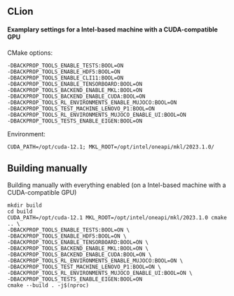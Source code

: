 ## CLion
#### Examplary settings for a Intel-based machine with a CUDA-compatible GPU
CMake options:
```
-DBACKPROP_TOOLS_ENABLE_TESTS:BOOL=ON
-DBACKPROP_TOOLS_ENABLE_HDF5:BOOL=ON
-DBACKPROP_TOOLS_ENABLE_CLI11:BOOL=ON
-DBACKPROP_TOOLS_ENABLE_TENSORBOARD:BOOL=ON
-DBACKPROP_TOOLS_BACKEND_ENABLE_MKL:BOOL=ON
-DBACKPROP_TOOLS_BACKEND_ENABLE_CUDA:BOOL=ON
-DBACKPROP_TOOLS_RL_ENVIRONMENTS_ENABLE_MUJOCO:BOOL=ON
-DBACKPROP_TOOLS_TEST_MACHINE_LENOVO_P1:BOOL=ON
-DBACKPROP_TOOLS_RL_ENVIRONMENTS_MUJOCO_ENABLE_UI:BOOL=ON
-DBACKPROP_TOOLS_TESTS_ENABLE_EIGEN:BOOL=ON
```
Environment:
```
CUDA_PATH=/opt/cuda-12.1; MKL_ROOT=/opt/intel/oneapi/mkl/2023.1.0/
```

## Building manually
Building manually with everything enabled (on a Intel-based machine with a CUDA-compatible GPU)
```
mkdir build
cd build
CUDA_PATH=/opt/cuda-12.1 MKL_ROOT=/opt/intel/oneapi/mkl/2023.1.0 cmake .. \
-DBACKPROP_TOOLS_ENABLE_TESTS:BOOL=ON \
-DBACKPROP_TOOLS_ENABLE_HDF5:BOOL=ON \
-DBACKPROP_TOOLS_ENABLE_TENSORBOARD:BOOL=ON \
-DBACKPROP_TOOLS_BACKEND_ENABLE_MKL:BOOL=ON \
-DBACKPROP_TOOLS_BACKEND_ENABLE_CUDA:BOOL=ON \
-DBACKPROP_TOOLS_RL_ENVIRONMENTS_ENABLE_MUJOCO:BOOL=ON \
-DBACKPROP_TOOLS_TEST_MACHINE_LENOVO_P1:BOOL=ON \
-DBACKPROP_TOOLS_RL_ENVIRONMENTS_MUJOCO_ENABLE_UI:BOOL=ON \
-DBACKPROP_TOOLS_TESTS_ENABLE_EIGEN:BOOL=ON
cmake --build . -j$(nproc)
```

